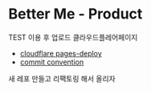 
# Better Me - Product

TEST 이용 후 업로드 클라우드플레어페이지

- [cloudflare pages-deploy](https://betterme-product.pages.dev/)
- [commit convention](https://velog.io/@archivvonjang/Git-Commit-Message-Convention)

새 레포 만들고 리팩토링 해서 올리자